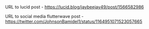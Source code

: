 URL to lucid post - https://lucid.blog/jaybeejay49/post/1566582986


URL to social media flutterwave post - https://twitter.com/JohnsonBamidel1/status/1164951071523057665